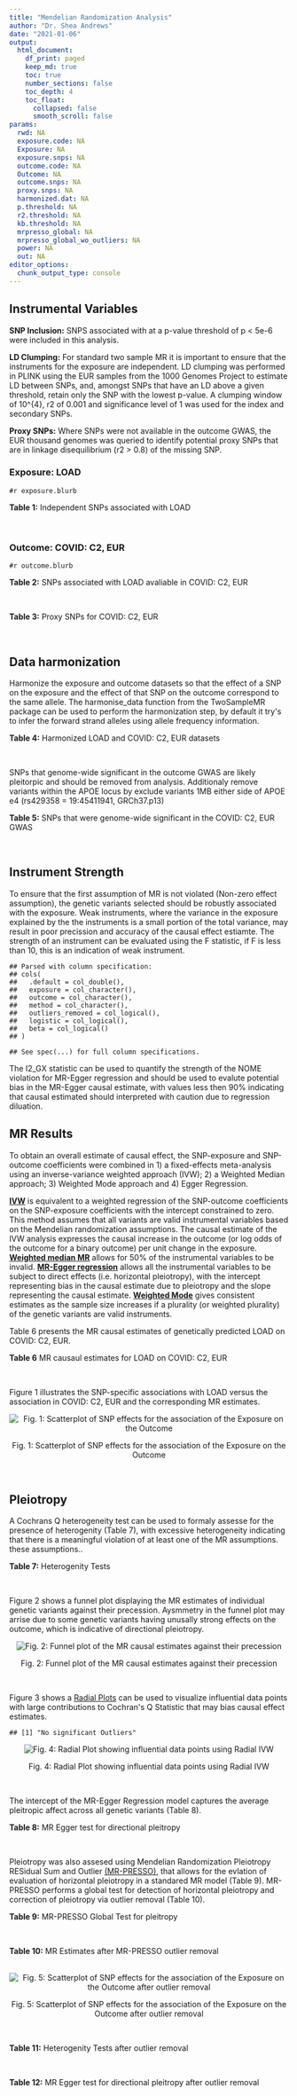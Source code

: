 ```yaml
---
title: "Mendelian Randomization Analysis"
author: "Dr. Shea Andrews"
date: "2021-01-06"
output:
  html_document:
    df_print: paged
    keep_md: true
    toc: true
    number_sections: false
    toc_depth: 4
    toc_float:
      collapsed: false
      smooth_scroll: false
params:
  rwd: NA
  exposure.code: NA
  Exposure: NA
  exposure.snps: NA
  outcome.code: NA
  Outcome: NA
  outcome.snps: NA
  proxy.snps: NA
  harmonized.dat: NA
  p.threshold: NA
  r2.threshold: NA
  kb.threshold: NA
  mrpresso_global: NA
  mrpresso_global_wo_outliers: NA
  power: NA
  out: NA
editor_options:
  chunk_output_type: console
---
```







## Instrumental Variables
**SNP Inclusion:** SNPS associated with at a p-value threshold of p < 5e-6 were included in this analysis.
<br>

**LD Clumping:** For standard two sample MR it is important to ensure that the instruments for the exposure are independent. LD clumping was performed in PLINK using the EUR samples from the 1000 Genomes Project to estimate LD between SNPs, and, amongst SNPs that have an LD above a given threshold, retain only the SNP with the lowest p-value. A clumping window of 10^{4}, r2 of 0.001 and significance level of 1 was used for the index and secondary SNPs.
<br>

**Proxy SNPs:** Where SNPs were not available in the outcome GWAS, the EUR thousand genomes was queried to identify potential proxy SNPs that are in linkage disequilibrium (r2 > 0.8) of the missing SNP.
<br>

### Exposure: LOAD
`#r exposure.blurb`
<br>

**Table 1:** Independent SNPs associated with LOAD
<div data-pagedtable="false">
  <script data-pagedtable-source type="application/json">
{"columns":[{"label":["SNP"],"name":[1],"type":["chr"],"align":["left"]},{"label":["CHROM"],"name":[2],"type":["dbl"],"align":["right"]},{"label":["POS"],"name":[3],"type":["dbl"],"align":["right"]},{"label":["REF"],"name":[4],"type":["chr"],"align":["left"]},{"label":["ALT"],"name":[5],"type":["chr"],"align":["left"]},{"label":["AF"],"name":[6],"type":["dbl"],"align":["right"]},{"label":["BETA"],"name":[7],"type":["dbl"],"align":["right"]},{"label":["SE"],"name":[8],"type":["dbl"],"align":["right"]},{"label":["Z"],"name":[9],"type":["dbl"],"align":["right"]},{"label":["P"],"name":[10],"type":["dbl"],"align":["right"]},{"label":["N"],"name":[11],"type":["dbl"],"align":["right"]},{"label":["TRAIT"],"name":[12],"type":["chr"],"align":["left"]}],"data":[{"1":"rs679515","2":"1","3":"207750568","4":"T","5":"C","6":"0.8126","7":"-0.1508","8":"0.0183","9":"-8.240440","10":"1.555000e-16","11":"63926","12":"LOAD"},{"1":"rs7584040","2":"2","3":"127863224","4":"C","5":"T","6":"0.2261","7":"0.0862","8":"0.0172","9":"5.011628","10":"5.341000e-07","11":"63926","12":"LOAD"},{"1":"rs6733839","2":"2","3":"127892810","4":"C","5":"T","6":"0.4067","7":"0.1693","8":"0.0154","9":"10.993506","10":"4.022000e-28","11":"63926","12":"LOAD"},{"1":"rs35695568","2":"2","3":"186794162","4":"G","5":"T","6":"0.0922","7":"0.1152","8":"0.0247","9":"4.663968","10":"3.200000e-06","11":"63926","12":"LOAD"},{"1":"rs10933431","2":"2","3":"233981912","4":"G","5":"C","6":"0.7774","7":"0.1001","8":"0.0194","9":"5.159794","10":"2.552000e-07","11":"63926","12":"LOAD"},{"1":"rs6805148","2":"3","3":"45101639","4":"A","5":"C","6":"0.0864","7":"-0.1293","8":"0.0257","9":"-5.031130","10":"4.774000e-07","11":"63926","12":"LOAD"},{"1":"rs28660482","2":"4","3":"66245059","4":"T","5":"A","6":"0.0243","7":"0.2220","8":"0.0475","9":"4.673684","10":"2.900000e-06","11":"63926","12":"LOAD"},{"1":"rs6822989","2":"4","3":"104176240","4":"C","5":"T","6":"0.0082","7":"0.4361","8":"0.0940","9":"4.639362","10":"3.487000e-06","11":"63926","12":"LOAD"},{"1":"rs35868327","2":"5","3":"52665230","4":"T","5":"A","6":"0.0132","7":"-0.3753","8":"0.0760","9":"-4.938158","10":"7.796000e-07","11":"63926","12":"LOAD"},{"1":"rs11168036","2":"5","3":"139707439","4":"T","5":"G","6":"0.5033","7":"-0.0754","8":"0.0143","9":"-5.272730","10":"1.432000e-07","11":"63926","12":"LOAD"},{"1":"rs34665982","2":"6","3":"32560306","4":"T","5":"C","6":"0.5213","7":"-0.0967","8":"0.0166","9":"-5.825300","10":"5.798000e-09","11":"63926","12":"LOAD"},{"1":"rs114812713","2":"6","3":"41034000","4":"G","5":"C","6":"0.0301","7":"0.2980","8":"0.0431","9":"6.914153","10":"4.467000e-12","11":"63926","12":"LOAD"},{"1":"rs1385742","2":"6","3":"47595155","4":"A","5":"T","6":"0.6344","7":"-0.0876","8":"0.0157","9":"-5.579620","10":"2.232000e-08","11":"63926","12":"LOAD"},{"1":"rs143429938","2":"7","3":"33721795","4":"C","5":"T","6":"0.0211","7":"0.3535","8":"0.0769","9":"4.596879","10":"4.253000e-06","11":"63926","12":"LOAD"},{"1":"rs9649710","2":"7","3":"50322832","4":"A","5":"G","6":"0.6331","7":"0.0676","8":"0.0148","9":"4.567570","10":"4.794000e-06","11":"63926","12":"LOAD"},{"1":"rs117240937","2":"7","3":"127426090","4":"G","5":"A","6":"0.0173","7":"-0.3122","8":"0.0672","9":"-4.645833","10":"3.350000e-06","11":"63926","12":"LOAD"},{"1":"rs11767557","2":"7","3":"143109139","4":"T","5":"C","6":"0.1968","7":"-0.1028","8":"0.0182","9":"-5.648350","10":"1.561000e-08","11":"63926","12":"LOAD"},{"1":"rs73223431","2":"8","3":"27219987","4":"C","5":"T","6":"0.3669","7":"0.0936","8":"0.0153","9":"6.117647","10":"8.342000e-10","11":"63926","12":"LOAD"},{"1":"rs867230","2":"8","3":"27468503","4":"C","5":"A","6":"0.6029","7":"0.1333","8":"0.0158","9":"8.436709","10":"3.492000e-17","11":"63926","12":"LOAD"},{"1":"rs13252043","2":"8","3":"71551628","4":"C","5":"T","6":"0.0984","7":"0.1140","8":"0.0237","9":"4.810127","10":"1.570000e-06","11":"63926","12":"LOAD"},{"1":"rs6559689","2":"9","3":"85450616","4":"C","5":"T","6":"0.0504","7":"0.1585","8":"0.0335","9":"4.731343","10":"2.169000e-06","11":"63926","12":"LOAD"},{"1":"rs12416487","2":"10","3":"11721057","4":"A","5":"T","6":"0.6519","7":"0.0850","8":"0.0154","9":"5.519480","10":"3.417000e-08","11":"63926","12":"LOAD"},{"1":"rs3740688","2":"11","3":"47380340","4":"G","5":"T","6":"0.5524","7":"0.0935","8":"0.0144","9":"6.493056","10":"9.702000e-11","11":"63926","12":"LOAD"},{"1":"rs1582763","2":"11","3":"60021948","4":"G","5":"A","6":"0.3729","7":"-0.1232","8":"0.0149","9":"-8.268456","10":"1.186000e-16","11":"63926","12":"LOAD"},{"1":"rs3851179","2":"11","3":"85868640","4":"T","5":"C","6":"0.6410","7":"0.1198","8":"0.0148","9":"8.094590","10":"5.809000e-16","11":"63926","12":"LOAD"},{"1":"rs11218343","2":"11","3":"121435587","4":"T","5":"C","6":"0.0401","7":"-0.2053","8":"0.0369","9":"-5.563690","10":"2.633000e-08","11":"63926","12":"LOAD"},{"1":"rs9787911","2":"11","3":"131769402","4":"T","5":"C","6":"0.4249","7":"0.0662","8":"0.0144","9":"4.597220","10":"4.386000e-06","11":"63926","12":"LOAD"},{"1":"rs117394726","2":"12","3":"127222883","4":"A","5":"C","6":"0.0400","7":"0.2193","8":"0.0465","9":"4.716130","10":"2.459000e-06","11":"63926","12":"LOAD"},{"1":"rs17125924","2":"14","3":"53391680","4":"A","5":"G","6":"0.0926","7":"0.1222","8":"0.0246","9":"4.967480","10":"6.621000e-07","11":"63926","12":"LOAD"},{"1":"rs12590654","2":"14","3":"92938855","4":"G","5":"A","6":"0.3353","7":"-0.0906","8":"0.0157","9":"-5.770701","10":"8.729000e-09","11":"63926","12":"LOAD"},{"1":"rs383902","2":"15","3":"59034174","4":"C","5":"T","6":"0.3274","7":"-0.0698","8":"0.0151","9":"-4.622517","10":"3.812000e-06","11":"63926","12":"LOAD"},{"1":"rs28588186","2":"16","3":"19910313","4":"C","5":"G","6":"0.1981","7":"-0.0880","8":"0.0181","9":"-4.861880","10":"1.115000e-06","11":"63926","12":"LOAD"},{"1":"rs62039712","2":"16","3":"79355857","4":"G","5":"A","6":"0.1158","7":"0.1528","8":"0.0288","9":"5.305556","10":"1.171000e-07","11":"63926","12":"LOAD"},{"1":"rs34971488","2":"16","3":"81779775","4":"G","5":"A","6":"0.2205","7":"0.0940","8":"0.0198","9":"4.747475","10":"2.067000e-06","11":"63926","12":"LOAD"},{"1":"rs2632516","2":"17","3":"56409089","4":"G","5":"C","6":"0.4402","7":"-0.0748","8":"0.0147","9":"-5.088435","10":"3.671000e-07","11":"63926","12":"LOAD"},{"1":"rs12151021","2":"19","3":"1050874","4":"A","5":"G","6":"0.6753","7":"-0.1071","8":"0.0169","9":"-6.337280","10":"2.562000e-10","11":"63926","12":"LOAD"},{"1":"rs8111708","2":"19","3":"18558876","4":"A","5":"G","6":"0.3427","7":"0.0696","8":"0.0151","9":"4.609270","10":"3.946000e-06","11":"63926","12":"LOAD"},{"1":"rs111358663","2":"19","3":"45196958","4":"T","5":"A","6":"0.0111","7":"-0.5369","8":"0.0795","9":"-6.753459","10":"1.436000e-11","11":"63926","12":"LOAD"},{"1":"rs4803765","2":"19","3":"45358448","4":"C","5":"T","6":"0.0243","7":"0.7165","8":"0.0610","9":"11.745902","10":"7.131000e-32","11":"63926","12":"LOAD"},{"1":"rs12972156","2":"19","3":"45387459","4":"C","5":"G","6":"0.2027","7":"0.9653","8":"0.0189","9":"51.074100","10":"2.225074e-308","11":"63926","12":"LOAD"},{"1":"rs117310449","2":"19","3":"45393516","4":"C","5":"T","6":"0.0130","7":"0.9879","8":"0.0691","9":"14.296671","10":"2.275000e-46","11":"63926","12":"LOAD"},{"1":"rs73033507","2":"19","3":"45431403","4":"C","5":"T","6":"0.0239","7":"-0.3620","8":"0.0657","9":"-5.509893","10":"3.646000e-08","11":"63926","12":"LOAD"},{"1":"rs114533385","2":"19","3":"45436753","4":"C","5":"T","6":"0.0210","7":"0.8281","8":"0.0661","9":"12.527988","10":"5.434000e-36","11":"63926","12":"LOAD"},{"1":"rs118004808","2":"19","3":"45439498","4":"C","5":"T","6":"0.0177","7":"-0.5523","8":"0.1015","9":"-5.441379","10":"5.274000e-08","11":"63926","12":"LOAD"},{"1":"rs139995984","2":"19","3":"45574482","4":"G","5":"C","6":"0.0155","7":"-0.5343","8":"0.0879","9":"-6.078498","10":"1.192000e-09","11":"63926","12":"LOAD"},{"1":"rs80182863","2":"19","3":"45653226","4":"C","5":"T","6":"0.0234","7":"0.2977","8":"0.0623","9":"4.778491","10":"1.750000e-06","11":"63926","12":"LOAD"},{"1":"rs6014724","2":"20","3":"54998544","4":"A","5":"G","6":"0.0920","7":"-0.1319","8":"0.0259","9":"-5.092660","10":"3.652000e-07","11":"63926","12":"LOAD"},{"1":"rs2830489","2":"21","3":"28148191","4":"C","5":"T","6":"0.2882","7":"-0.0837","8":"0.0162","9":"-5.166667","10":"2.422000e-07","11":"63926","12":"LOAD"},{"1":"rs138727474","2":"22","3":"21926584","4":"C","5":"T","6":"0.0269","7":"-0.2515","8":"0.0545","9":"-4.614679","10":"3.904000e-06","11":"63926","12":"LOAD"}],"options":{"columns":{"min":{},"max":[10]},"rows":{"min":[10],"max":[10]},"pages":{}}}
  </script>
</div>
<br>

### Outcome: COVID: C2, EUR
`#r outcome.blurb`
<br>

**Table 2:** SNPs associated with LOAD avaliable in COVID: C2, EUR
<div data-pagedtable="false">
  <script data-pagedtable-source type="application/json">
{"columns":[{"label":["SNP"],"name":[1],"type":["chr"],"align":["left"]},{"label":["CHROM"],"name":[2],"type":["dbl"],"align":["right"]},{"label":["POS"],"name":[3],"type":["dbl"],"align":["right"]},{"label":["REF"],"name":[4],"type":["chr"],"align":["left"]},{"label":["ALT"],"name":[5],"type":["chr"],"align":["left"]},{"label":["AF"],"name":[6],"type":["dbl"],"align":["right"]},{"label":["BETA"],"name":[7],"type":["dbl"],"align":["right"]},{"label":["SE"],"name":[8],"type":["dbl"],"align":["right"]},{"label":["Z"],"name":[9],"type":["dbl"],"align":["right"]},{"label":["P"],"name":[10],"type":["dbl"],"align":["right"]},{"label":["N"],"name":[11],"type":["dbl"],"align":["right"]},{"label":["TRAIT"],"name":[12],"type":["chr"],"align":["left"]}],"data":[{"1":"rs679515","2":"1","3":"207750568","4":"T","5":"C","6":"0.804300","7":"-3.7396e-03","8":"0.0107150","9":"-0.349006066","10":"0.727100","11":"1677969","12":"COVID_C2__EUR"},{"1":"rs7584040","2":"2","3":"127863224","4":"C","5":"T","6":"0.215900","7":"-3.0019e-02","8":"0.0097216","9":"-3.087866195","10":"0.002016","11":"1683229","12":"COVID_C2__EUR"},{"1":"rs6733839","2":"2","3":"127892810","4":"C","5":"T","6":"0.385600","7":"2.2802e-03","8":"0.0082954","9":"0.274875232","10":"0.783400","11":"1683229","12":"COVID_C2__EUR"},{"1":"rs35695568","2":"2","3":"186794162","4":"G","5":"T","6":"0.099780","7":"-2.9510e-03","8":"0.0139250","9":"-0.211921005","10":"0.832200","11":"1683588","12":"COVID_C2__EUR"},{"1":"rs10933431","2":"2","3":"233981912","4":"G","5":"C","6":"0.763300","7":"2.0974e-03","8":"0.0101300","9":"0.207048371","10":"0.836000","11":"1646459","12":"COVID_C2__EUR"},{"1":"rs6805148","2":"3","3":"45101639","4":"A","5":"C","6":"0.100000","7":"2.8471e-02","8":"0.0182160","9":"1.562966623","10":"0.118100","11":"879606","12":"COVID_C2__EUR"},{"1":"rs28660482","2":"4","3":"66245059","4":"T","5":"A","6":"0.032990","7":"-2.0561e-02","8":"0.0264340","9":"-0.777824015","10":"0.436700","11":"1683588","12":"COVID_C2__EUR"},{"1":"rs6822989","2":"4","3":"104176240","4":"C","5":"T","6":"0.009576","7":"-1.2202e-02","8":"0.0475300","9":"-0.256722070","10":"0.797400","11":"966671","12":"COVID_C2__EUR"},{"1":"rs35868327","2":"5","3":"52665230","4":"T","5":"G","6":"0.108600","7":"-3.9248e-02","8":"0.0449660","9":"-0.872837255","10":"0.382800","11":"1032669","12":"COVID_C2__EUR"},{"1":"rs11168036","2":"5","3":"139707439","4":"T","5":"G","6":"0.493200","7":"-1.0195e-02","8":"0.0084755","9":"-1.202878886","10":"0.229000","11":"1592992","12":"COVID_C2__EUR"},{"1":"rs114812713","2":"6","3":"41034000","4":"G","5":"C","6":"0.031590","7":"-3.2308e-02","8":"0.0276100","9":"-1.170155741","10":"0.241900","11":"1682014","12":"COVID_C2__EUR"},{"1":"rs1385742","2":"6","3":"47595155","4":"A","5":"T","6":"0.644600","7":"6.3592e-03","8":"0.0096053","9":"0.662051159","10":"0.507900","11":"954392","12":"COVID_C2__EUR"},{"1":"rs143429938","2":"7","3":"33721795","4":"C","5":"T","6":"0.027690","7":"7.2391e-02","8":"0.0343730","9":"2.106042533","10":"0.035200","11":"1623524","12":"COVID_C2__EUR"},{"1":"rs9649710","2":"7","3":"50322832","4":"A","5":"G","6":"0.611100","7":"-2.1756e-03","8":"0.0082739","9":"-0.262947340","10":"0.792600","11":"1683588","12":"COVID_C2__EUR"},{"1":"rs117240937","2":"7","3":"127426090","4":"G","5":"A","6":"0.010870","7":"-2.3970e-02","8":"0.0443320","9":"-0.540692953","10":"0.588700","11":"1596582","12":"COVID_C2__EUR"},{"1":"rs11767557","2":"7","3":"143109139","4":"T","5":"C","6":"0.202700","7":"-9.8955e-03","8":"0.0100220","9":"-0.987377769","10":"0.323500","11":"1682565","12":"COVID_C2__EUR"},{"1":"rs73223431","2":"8","3":"27219987","4":"C","5":"T","6":"0.360700","7":"-9.6995e-04","8":"0.0085614","9":"-0.113293387","10":"0.909800","11":"1673173","12":"COVID_C2__EUR"},{"1":"rs867230","2":"8","3":"27468503","4":"C","5":"A","6":"0.596700","7":"-8.0603e-04","8":"0.0083999","9":"-0.095957095","10":"0.923600","11":"1602417","12":"COVID_C2__EUR"},{"1":"rs13252043","2":"8","3":"71551628","4":"C","5":"T","6":"0.089970","7":"-3.1899e-02","8":"0.0145310","9":"-2.195237768","10":"0.028140","11":"1558629","12":"COVID_C2__EUR"},{"1":"rs6559689","2":"9","3":"85450616","4":"C","5":"T","6":"0.060000","7":"1.1242e-02","8":"0.0182230","9":"0.616912693","10":"0.537300","11":"1611563","12":"COVID_C2__EUR"},{"1":"rs12416487","2":"10","3":"11721057","4":"A","5":"T","6":"0.650100","7":"-1.5992e-02","8":"0.0084760","9":"-1.886739028","10":"0.059190","11":"1611563","12":"COVID_C2__EUR"},{"1":"rs3740688","2":"11","3":"47380340","4":"G","5":"T","6":"0.535700","7":"2.1809e-03","8":"0.0082129","9":"0.265545666","10":"0.790600","11":"1673173","12":"COVID_C2__EUR"},{"1":"rs1582763","2":"11","3":"60021948","4":"G","5":"A","6":"0.365200","7":"-3.3217e-03","8":"0.0082995","9":"-0.400228929","10":"0.689000","11":"1683588","12":"COVID_C2__EUR"},{"1":"rs3851179","2":"11","3":"85868640","4":"T","5":"C","6":"0.635200","7":"-3.1916e-04","8":"0.0084626","9":"-0.037714178","10":"0.969900","11":"1673173","12":"COVID_C2__EUR"},{"1":"rs11218343","2":"11","3":"121435587","4":"T","5":"C","6":"0.040220","7":"9.0137e-03","8":"0.0206550","9":"0.436393125","10":"0.662600","11":"1683588","12":"COVID_C2__EUR"},{"1":"rs9787911","2":"11","3":"131769402","4":"T","5":"C","6":"0.430400","7":"-2.6421e-04","8":"0.0083326","9":"-0.031707990","10":"0.974700","11":"1673173","12":"COVID_C2__EUR"},{"1":"rs117394726","2":"12","3":"127222883","4":"A","5":"C","6":"0.050910","7":"-2.2752e-03","8":"0.0234360","9":"-0.097081413","10":"0.922700","11":"1644885","12":"COVID_C2__EUR"},{"1":"rs17125924","2":"14","3":"53391680","4":"A","5":"G","6":"0.101900","7":"1.2541e-02","8":"0.0138500","9":"0.905487365","10":"0.365200","11":"1683588","12":"COVID_C2__EUR"},{"1":"rs12590654","2":"14","3":"92938855","4":"G","5":"A","6":"0.334300","7":"2.9239e-03","8":"0.0088673","9":"0.329739605","10":"0.741600","11":"1664053","12":"COVID_C2__EUR"},{"1":"rs383902","2":"15","3":"59034174","4":"C","5":"T","6":"0.362500","7":"1.7805e-02","8":"0.0088492","9":"2.012046287","10":"0.044210","11":"1593297","12":"COVID_C2__EUR"},{"1":"rs28588186","2":"16","3":"19910313","4":"C","5":"G","6":"0.187500","7":"8.9620e-03","8":"0.0103800","9":"0.863391137","10":"0.387900","11":"1602416","12":"COVID_C2__EUR"},{"1":"rs62039712","2":"16","3":"79355857","4":"G","5":"A","6":"0.124700","7":"-1.2712e-02","8":"0.0149040","9":"-0.852925389","10":"0.393700","11":"1517783","12":"COVID_C2__EUR"},{"1":"rs34971488","2":"16","3":"81779775","4":"G","5":"A","6":"0.221200","7":"6.7222e-05","8":"0.0104180","9":"0.006452486","10":"0.994900","11":"1592383","12":"COVID_C2__EUR"},{"1":"rs2632516","2":"17","3":"56409089","4":"G","5":"C","6":"0.470000","7":"-2.6823e-03","8":"0.0082948","9":"-0.323371269","10":"0.746400","11":"1602413","12":"COVID_C2__EUR"},{"1":"rs12151021","2":"19","3":"1050874","4":"A","5":"G","6":"0.682100","7":"2.5202e-03","8":"0.0089114","9":"0.282806293","10":"0.777300","11":"1596110","12":"COVID_C2__EUR"},{"1":"rs8111708","2":"19","3":"18558876","4":"A","5":"G","6":"0.357800","7":"4.0147e-04","8":"0.0087188","9":"0.046046474","10":"0.963300","11":"1602417","12":"COVID_C2__EUR"},{"1":"rs111358663","2":"19","3":"45196958","4":"T","5":"A","6":"0.021010","7":"1.7518e-02","8":"0.0340900","9":"0.513875037","10":"0.607300","11":"1649518","12":"COVID_C2__EUR"},{"1":"rs4803765","2":"19","3":"45358448","4":"C","5":"T","6":"0.011080","7":"-3.1527e-02","8":"0.0468920","9":"-0.672332168","10":"0.501400","11":"1454786","12":"COVID_C2__EUR"},{"1":"rs12972156","2":"19","3":"45387459","4":"C","5":"G","6":"0.159300","7":"2.2211e-02","8":"0.0116910","9":"1.899837482","10":"0.057440","11":"1673531","12":"COVID_C2__EUR"},{"1":"rs117310449","2":"19","3":"45393516","4":"C","5":"T","6":"0.017810","7":"3.7511e-02","8":"0.0446280","9":"0.840526127","10":"0.400600","11":"1625792","12":"COVID_C2__EUR"},{"1":"rs73033507","2":"19","3":"45431403","4":"C","5":"T","6":"0.041400","7":"-1.3359e-02","8":"0.0241950","9":"-0.552138872","10":"0.580900","11":"1579426","12":"COVID_C2__EUR"},{"1":"rs114533385","2":"19","3":"45436753","4":"C","5":"T","6":"0.015230","7":"-2.5946e-02","8":"0.0414560","9":"-0.625868391","10":"0.531400","11":"1643173","12":"COVID_C2__EUR"},{"1":"rs118004808","2":"19","3":"45439498","4":"C","5":"T","6":"0.029090","7":"5.1109e-03","8":"0.0348130","9":"0.146810100","10":"0.883300","11":"1546765","12":"COVID_C2__EUR"},{"1":"rs139995984","2":"19","3":"45574482","4":"G","5":"C","6":"0.013020","7":"-5.7052e-02","8":"0.0483990","9":"-1.178784686","10":"0.238500","11":"1327842","12":"COVID_C2__EUR"},{"1":"rs80182863","2":"19","3":"45653226","4":"C","5":"T","6":"0.034050","7":"-3.7463e-02","8":"0.0331410","9":"-1.130412480","10":"0.258300","11":"1649827","12":"COVID_C2__EUR"},{"1":"rs6014724","2":"20","3":"54998544","4":"A","5":"G","6":"0.087580","7":"4.0583e-02","8":"0.0164200","9":"2.471559074","10":"0.013450","11":"1517488","12":"COVID_C2__EUR"},{"1":"rs2830489","2":"21","3":"28148191","4":"C","5":"T","6":"0.288300","7":"3.0592e-03","8":"0.0091874","9":"0.332977774","10":"0.739200","11":"1602443","12":"COVID_C2__EUR"},{"1":"rs138727474","2":"22","3":"21926584","4":"C","5":"T","6":"0.046470","7":"-1.3310e-02","8":"0.0237930","9":"-0.559408229","10":"0.575900","11":"1664233","12":"COVID_C2__EUR"},{"1":"rs34665982","2":"NA","3":"NA","4":"NA","5":"NA","6":"NA","7":"NA","8":"NA","9":"NA","10":"NA","11":"NA","12":"NA"}],"options":{"columns":{"min":{},"max":[10]},"rows":{"min":[10],"max":[10]},"pages":{}}}
  </script>
</div>
<br>

**Table 3:** Proxy SNPs for COVID: C2, EUR
<div data-pagedtable="false">
  <script data-pagedtable-source type="application/json">
{"columns":[{"label":["proxy.outcome"],"name":[1],"type":["lgl"],"align":["right"]},{"label":["target_snp"],"name":[2],"type":["chr"],"align":["left"]},{"label":["proxy_snp"],"name":[3],"type":["lgl"],"align":["right"]},{"label":["ld.r2"],"name":[4],"type":["lgl"],"align":["right"]},{"label":["Dprime"],"name":[5],"type":["lgl"],"align":["right"]},{"label":["ref.proxy"],"name":[6],"type":["lgl"],"align":["right"]},{"label":["alt.proxy"],"name":[7],"type":["lgl"],"align":["right"]},{"label":["CHROM"],"name":[8],"type":["lgl"],"align":["right"]},{"label":["POS"],"name":[9],"type":["lgl"],"align":["right"]},{"label":["ALT.proxy"],"name":[10],"type":["lgl"],"align":["right"]},{"label":["REF.proxy"],"name":[11],"type":["lgl"],"align":["right"]},{"label":["AF"],"name":[12],"type":["lgl"],"align":["right"]},{"label":["BETA"],"name":[13],"type":["lgl"],"align":["right"]},{"label":["SE"],"name":[14],"type":["lgl"],"align":["right"]},{"label":["P"],"name":[15],"type":["lgl"],"align":["right"]},{"label":["N"],"name":[16],"type":["lgl"],"align":["right"]},{"label":["ref"],"name":[17],"type":["lgl"],"align":["right"]},{"label":["alt"],"name":[18],"type":["lgl"],"align":["right"]},{"label":["ALT"],"name":[19],"type":["lgl"],"align":["right"]},{"label":["REF"],"name":[20],"type":["lgl"],"align":["right"]},{"label":["PHASE"],"name":[21],"type":["lgl"],"align":["right"]}],"data":[{"1":"NA","2":"rs34665982","3":"NA","4":"NA","5":"NA","6":"NA","7":"NA","8":"NA","9":"NA","10":"NA","11":"NA","12":"NA","13":"NA","14":"NA","15":"NA","16":"NA","17":"NA","18":"NA","19":"NA","20":"NA","21":"NA"}],"options":{"columns":{"min":{},"max":[10]},"rows":{"min":[10],"max":[10]},"pages":{}}}
  </script>
</div>
<br>

## Data harmonization
Harmonize the exposure and outcome datasets so that the effect of a SNP on the exposure and the effect of that SNP on the outcome correspond to the same allele. The harmonise_data function from the TwoSampleMR package can be used to perform the harmonization step, by default it try's to infer the forward strand alleles using allele frequency information.
<br>

**Table 4:** Harmonized LOAD and COVID: C2, EUR datasets
<div data-pagedtable="false">
  <script data-pagedtable-source type="application/json">
{"columns":[{"label":["SNP"],"name":[1],"type":["chr"],"align":["left"]},{"label":["effect_allele.exposure"],"name":[2],"type":["chr"],"align":["left"]},{"label":["other_allele.exposure"],"name":[3],"type":["chr"],"align":["left"]},{"label":["effect_allele.outcome"],"name":[4],"type":["chr"],"align":["left"]},{"label":["other_allele.outcome"],"name":[5],"type":["chr"],"align":["left"]},{"label":["beta.exposure"],"name":[6],"type":["dbl"],"align":["right"]},{"label":["beta.outcome"],"name":[7],"type":["dbl"],"align":["right"]},{"label":["eaf.exposure"],"name":[8],"type":["dbl"],"align":["right"]},{"label":["eaf.outcome"],"name":[9],"type":["dbl"],"align":["right"]},{"label":["remove"],"name":[10],"type":["lgl"],"align":["right"]},{"label":["palindromic"],"name":[11],"type":["lgl"],"align":["right"]},{"label":["ambiguous"],"name":[12],"type":["lgl"],"align":["right"]},{"label":["id.outcome"],"name":[13],"type":["chr"],"align":["left"]},{"label":["chr.outcome"],"name":[14],"type":["dbl"],"align":["right"]},{"label":["pos.outcome"],"name":[15],"type":["dbl"],"align":["right"]},{"label":["se.outcome"],"name":[16],"type":["dbl"],"align":["right"]},{"label":["z.outcome"],"name":[17],"type":["dbl"],"align":["right"]},{"label":["pval.outcome"],"name":[18],"type":["dbl"],"align":["right"]},{"label":["samplesize.outcome"],"name":[19],"type":["dbl"],"align":["right"]},{"label":["outcome"],"name":[20],"type":["chr"],"align":["left"]},{"label":["mr_keep.outcome"],"name":[21],"type":["lgl"],"align":["right"]},{"label":["pval_origin.outcome"],"name":[22],"type":["chr"],"align":["left"]},{"label":["chr.exposure"],"name":[23],"type":["dbl"],"align":["right"]},{"label":["pos.exposure"],"name":[24],"type":["dbl"],"align":["right"]},{"label":["se.exposure"],"name":[25],"type":["dbl"],"align":["right"]},{"label":["z.exposure"],"name":[26],"type":["dbl"],"align":["right"]},{"label":["pval.exposure"],"name":[27],"type":["dbl"],"align":["right"]},{"label":["samplesize.exposure"],"name":[28],"type":["dbl"],"align":["right"]},{"label":["exposure"],"name":[29],"type":["chr"],"align":["left"]},{"label":["mr_keep.exposure"],"name":[30],"type":["lgl"],"align":["right"]},{"label":["pval_origin.exposure"],"name":[31],"type":["chr"],"align":["left"]},{"label":["id.exposure"],"name":[32],"type":["chr"],"align":["left"]},{"label":["action"],"name":[33],"type":["dbl"],"align":["right"]},{"label":["mr_keep"],"name":[34],"type":["lgl"],"align":["right"]},{"label":["pt"],"name":[35],"type":["dbl"],"align":["right"]},{"label":["pleitropy_keep"],"name":[36],"type":["lgl"],"align":["right"]},{"label":["mrpresso_RSSobs"],"name":[37],"type":["lgl"],"align":["right"]},{"label":["mrpresso_pval"],"name":[38],"type":["lgl"],"align":["right"]},{"label":["mrpresso_keep"],"name":[39],"type":["lgl"],"align":["right"]}],"data":[{"1":"rs10933431","2":"C","3":"G","4":"C","5":"G","6":"0.1001","7":"2.0974e-03","8":"0.7774","9":"0.763300","10":"FALSE","11":"TRUE","12":"FALSE","13":"nUK4vm","14":"2","15":"233981912","16":"0.0101300","17":"0.207048371","18":"0.836000","19":"1646459","20":"covidhgi2020C2v5alleur","21":"TRUE","22":"reported","23":"2","24":"233981912","25":"0.0194","26":"5.159794","27":"2.552e-07","28":"63926","29":"Kunkle2019load","30":"TRUE","31":"reported","32":"Yb0Sas","33":"2","34":"TRUE","35":"5e-06","36":"TRUE","37":"NA","38":"NA","39":"TRUE"},{"1":"rs111358663","2":"A","3":"T","4":"A","5":"T","6":"-0.5369","7":"1.7518e-02","8":"0.0111","9":"0.021010","10":"FALSE","11":"TRUE","12":"FALSE","13":"nUK4vm","14":"19","15":"45196958","16":"0.0340900","17":"0.513875037","18":"0.607300","19":"1649518","20":"covidhgi2020C2v5alleur","21":"TRUE","22":"reported","23":"19","24":"45196958","25":"0.0795","26":"-6.753459","27":"1.436e-11","28":"63926","29":"Kunkle2019load","30":"TRUE","31":"reported","32":"Yb0Sas","33":"2","34":"TRUE","35":"5e-06","36":"TRUE","37":"NA","38":"NA","39":"TRUE"},{"1":"rs11168036","2":"G","3":"T","4":"G","5":"T","6":"-0.0754","7":"-1.0195e-02","8":"0.5033","9":"0.493200","10":"FALSE","11":"FALSE","12":"FALSE","13":"nUK4vm","14":"5","15":"139707439","16":"0.0084755","17":"-1.202878886","18":"0.229000","19":"1592992","20":"covidhgi2020C2v5alleur","21":"TRUE","22":"reported","23":"5","24":"139707439","25":"0.0143","26":"-5.272730","27":"1.432e-07","28":"63926","29":"Kunkle2019load","30":"TRUE","31":"reported","32":"Yb0Sas","33":"2","34":"TRUE","35":"5e-06","36":"TRUE","37":"NA","38":"NA","39":"TRUE"},{"1":"rs11218343","2":"C","3":"T","4":"C","5":"T","6":"-0.2053","7":"9.0137e-03","8":"0.0401","9":"0.040220","10":"FALSE","11":"FALSE","12":"FALSE","13":"nUK4vm","14":"11","15":"121435587","16":"0.0206550","17":"0.436393125","18":"0.662600","19":"1683588","20":"covidhgi2020C2v5alleur","21":"TRUE","22":"reported","23":"11","24":"121435587","25":"0.0369","26":"-5.563690","27":"2.633e-08","28":"63926","29":"Kunkle2019load","30":"TRUE","31":"reported","32":"Yb0Sas","33":"2","34":"TRUE","35":"5e-06","36":"TRUE","37":"NA","38":"NA","39":"TRUE"},{"1":"rs114533385","2":"T","3":"C","4":"T","5":"C","6":"0.8281","7":"-2.5946e-02","8":"0.0210","9":"0.015230","10":"FALSE","11":"FALSE","12":"FALSE","13":"nUK4vm","14":"19","15":"45436753","16":"0.0414560","17":"-0.625868391","18":"0.531400","19":"1643173","20":"covidhgi2020C2v5alleur","21":"TRUE","22":"reported","23":"19","24":"45436753","25":"0.0661","26":"12.527988","27":"5.434e-36","28":"63926","29":"Kunkle2019load","30":"TRUE","31":"reported","32":"Yb0Sas","33":"2","34":"TRUE","35":"5e-06","36":"TRUE","37":"NA","38":"NA","39":"TRUE"},{"1":"rs114812713","2":"C","3":"G","4":"C","5":"G","6":"0.2980","7":"-3.2308e-02","8":"0.0301","9":"0.031590","10":"FALSE","11":"TRUE","12":"FALSE","13":"nUK4vm","14":"6","15":"41034000","16":"0.0276100","17":"-1.170155741","18":"0.241900","19":"1682014","20":"covidhgi2020C2v5alleur","21":"TRUE","22":"reported","23":"6","24":"41034000","25":"0.0431","26":"6.914153","27":"4.467e-12","28":"63926","29":"Kunkle2019load","30":"TRUE","31":"reported","32":"Yb0Sas","33":"2","34":"TRUE","35":"5e-06","36":"TRUE","37":"NA","38":"NA","39":"TRUE"},{"1":"rs117240937","2":"A","3":"G","4":"A","5":"G","6":"-0.3122","7":"-2.3970e-02","8":"0.0173","9":"0.010870","10":"FALSE","11":"FALSE","12":"FALSE","13":"nUK4vm","14":"7","15":"127426090","16":"0.0443320","17":"-0.540692953","18":"0.588700","19":"1596582","20":"covidhgi2020C2v5alleur","21":"TRUE","22":"reported","23":"7","24":"127426090","25":"0.0672","26":"-4.645833","27":"3.350e-06","28":"63926","29":"Kunkle2019load","30":"TRUE","31":"reported","32":"Yb0Sas","33":"2","34":"TRUE","35":"5e-06","36":"TRUE","37":"NA","38":"NA","39":"TRUE"},{"1":"rs117310449","2":"T","3":"C","4":"T","5":"C","6":"0.9879","7":"3.7511e-02","8":"0.0130","9":"0.017810","10":"FALSE","11":"FALSE","12":"FALSE","13":"nUK4vm","14":"19","15":"45393516","16":"0.0446280","17":"0.840526127","18":"0.400600","19":"1625792","20":"covidhgi2020C2v5alleur","21":"TRUE","22":"reported","23":"19","24":"45393516","25":"0.0691","26":"14.296671","27":"2.275e-46","28":"63926","29":"Kunkle2019load","30":"TRUE","31":"reported","32":"Yb0Sas","33":"2","34":"TRUE","35":"5e-06","36":"TRUE","37":"NA","38":"NA","39":"TRUE"},{"1":"rs117394726","2":"C","3":"A","4":"C","5":"A","6":"0.2193","7":"-2.2752e-03","8":"0.0400","9":"0.050910","10":"FALSE","11":"FALSE","12":"FALSE","13":"nUK4vm","14":"12","15":"127222883","16":"0.0234360","17":"-0.097081413","18":"0.922700","19":"1644885","20":"covidhgi2020C2v5alleur","21":"TRUE","22":"reported","23":"12","24":"127222883","25":"0.0465","26":"4.716130","27":"2.459e-06","28":"63926","29":"Kunkle2019load","30":"TRUE","31":"reported","32":"Yb0Sas","33":"2","34":"TRUE","35":"5e-06","36":"TRUE","37":"NA","38":"NA","39":"TRUE"},{"1":"rs11767557","2":"C","3":"T","4":"C","5":"T","6":"-0.1028","7":"-9.8955e-03","8":"0.1968","9":"0.202700","10":"FALSE","11":"FALSE","12":"FALSE","13":"nUK4vm","14":"7","15":"143109139","16":"0.0100220","17":"-0.987377769","18":"0.323500","19":"1682565","20":"covidhgi2020C2v5alleur","21":"TRUE","22":"reported","23":"7","24":"143109139","25":"0.0182","26":"-5.648350","27":"1.561e-08","28":"63926","29":"Kunkle2019load","30":"TRUE","31":"reported","32":"Yb0Sas","33":"2","34":"TRUE","35":"5e-06","36":"TRUE","37":"NA","38":"NA","39":"TRUE"},{"1":"rs118004808","2":"T","3":"C","4":"T","5":"C","6":"-0.5523","7":"5.1109e-03","8":"0.0177","9":"0.029090","10":"FALSE","11":"FALSE","12":"FALSE","13":"nUK4vm","14":"19","15":"45439498","16":"0.0348130","17":"0.146810100","18":"0.883300","19":"1546765","20":"covidhgi2020C2v5alleur","21":"TRUE","22":"reported","23":"19","24":"45439498","25":"0.1015","26":"-5.441379","27":"5.274e-08","28":"63926","29":"Kunkle2019load","30":"TRUE","31":"reported","32":"Yb0Sas","33":"2","34":"TRUE","35":"5e-06","36":"TRUE","37":"NA","38":"NA","39":"TRUE"},{"1":"rs12151021","2":"G","3":"A","4":"G","5":"A","6":"-0.1071","7":"2.5202e-03","8":"0.6753","9":"0.682100","10":"FALSE","11":"FALSE","12":"FALSE","13":"nUK4vm","14":"19","15":"1050874","16":"0.0089114","17":"0.282806293","18":"0.777300","19":"1596110","20":"covidhgi2020C2v5alleur","21":"TRUE","22":"reported","23":"19","24":"1050874","25":"0.0169","26":"-6.337280","27":"2.562e-10","28":"63926","29":"Kunkle2019load","30":"TRUE","31":"reported","32":"Yb0Sas","33":"2","34":"TRUE","35":"5e-06","36":"TRUE","37":"NA","38":"NA","39":"TRUE"},{"1":"rs12416487","2":"T","3":"A","4":"T","5":"A","6":"0.0850","7":"-1.5992e-02","8":"0.6519","9":"0.650100","10":"FALSE","11":"TRUE","12":"FALSE","13":"nUK4vm","14":"10","15":"11721057","16":"0.0084760","17":"-1.886739028","18":"0.059190","19":"1611563","20":"covidhgi2020C2v5alleur","21":"TRUE","22":"reported","23":"10","24":"11721057","25":"0.0154","26":"5.519480","27":"3.417e-08","28":"63926","29":"Kunkle2019load","30":"TRUE","31":"reported","32":"Yb0Sas","33":"2","34":"TRUE","35":"5e-06","36":"TRUE","37":"NA","38":"NA","39":"TRUE"},{"1":"rs12590654","2":"A","3":"G","4":"A","5":"G","6":"-0.0906","7":"2.9239e-03","8":"0.3353","9":"0.334300","10":"FALSE","11":"FALSE","12":"FALSE","13":"nUK4vm","14":"14","15":"92938855","16":"0.0088673","17":"0.329739605","18":"0.741600","19":"1664053","20":"covidhgi2020C2v5alleur","21":"TRUE","22":"reported","23":"14","24":"92938855","25":"0.0157","26":"-5.770701","27":"8.729e-09","28":"63926","29":"Kunkle2019load","30":"TRUE","31":"reported","32":"Yb0Sas","33":"2","34":"TRUE","35":"5e-06","36":"TRUE","37":"NA","38":"NA","39":"TRUE"},{"1":"rs12972156","2":"G","3":"C","4":"G","5":"C","6":"0.9653","7":"2.2211e-02","8":"0.2027","9":"0.159300","10":"FALSE","11":"TRUE","12":"FALSE","13":"nUK4vm","14":"19","15":"45387459","16":"0.0116910","17":"1.899837482","18":"0.057440","19":"1673531","20":"covidhgi2020C2v5alleur","21":"TRUE","22":"reported","23":"19","24":"45387459","25":"0.0189","26":"51.074100","27":"1.000e-200","28":"63926","29":"Kunkle2019load","30":"TRUE","31":"reported","32":"Yb0Sas","33":"2","34":"TRUE","35":"5e-06","36":"TRUE","37":"NA","38":"NA","39":"TRUE"},{"1":"rs13252043","2":"T","3":"C","4":"T","5":"C","6":"0.1140","7":"-3.1899e-02","8":"0.0984","9":"0.089970","10":"FALSE","11":"FALSE","12":"FALSE","13":"nUK4vm","14":"8","15":"71551628","16":"0.0145310","17":"-2.195237768","18":"0.028140","19":"1558629","20":"covidhgi2020C2v5alleur","21":"TRUE","22":"reported","23":"8","24":"71551628","25":"0.0237","26":"4.810127","27":"1.570e-06","28":"63926","29":"Kunkle2019load","30":"TRUE","31":"reported","32":"Yb0Sas","33":"2","34":"TRUE","35":"5e-06","36":"TRUE","37":"NA","38":"NA","39":"TRUE"},{"1":"rs1385742","2":"T","3":"A","4":"T","5":"A","6":"-0.0876","7":"6.3592e-03","8":"0.6344","9":"0.644600","10":"FALSE","11":"TRUE","12":"FALSE","13":"nUK4vm","14":"6","15":"47595155","16":"0.0096053","17":"0.662051159","18":"0.507900","19":"954392","20":"covidhgi2020C2v5alleur","21":"TRUE","22":"reported","23":"6","24":"47595155","25":"0.0157","26":"-5.579620","27":"2.232e-08","28":"63926","29":"Kunkle2019load","30":"TRUE","31":"reported","32":"Yb0Sas","33":"2","34":"TRUE","35":"5e-06","36":"TRUE","37":"NA","38":"NA","39":"TRUE"},{"1":"rs138727474","2":"T","3":"C","4":"T","5":"C","6":"-0.2515","7":"-1.3310e-02","8":"0.0269","9":"0.046470","10":"FALSE","11":"FALSE","12":"FALSE","13":"nUK4vm","14":"22","15":"21926584","16":"0.0237930","17":"-0.559408229","18":"0.575900","19":"1664233","20":"covidhgi2020C2v5alleur","21":"TRUE","22":"reported","23":"22","24":"21926584","25":"0.0545","26":"-4.614679","27":"3.904e-06","28":"63926","29":"Kunkle2019load","30":"TRUE","31":"reported","32":"Yb0Sas","33":"2","34":"TRUE","35":"5e-06","36":"TRUE","37":"NA","38":"NA","39":"TRUE"},{"1":"rs139995984","2":"C","3":"G","4":"C","5":"G","6":"-0.5343","7":"-5.7052e-02","8":"0.0155","9":"0.013020","10":"FALSE","11":"TRUE","12":"FALSE","13":"nUK4vm","14":"19","15":"45574482","16":"0.0483990","17":"-1.178784686","18":"0.238500","19":"1327842","20":"covidhgi2020C2v5alleur","21":"TRUE","22":"reported","23":"19","24":"45574482","25":"0.0879","26":"-6.078498","27":"1.192e-09","28":"63926","29":"Kunkle2019load","30":"TRUE","31":"reported","32":"Yb0Sas","33":"2","34":"TRUE","35":"5e-06","36":"TRUE","37":"NA","38":"NA","39":"TRUE"},{"1":"rs143429938","2":"T","3":"C","4":"T","5":"C","6":"0.3535","7":"7.2391e-02","8":"0.0211","9":"0.027690","10":"FALSE","11":"FALSE","12":"FALSE","13":"nUK4vm","14":"7","15":"33721795","16":"0.0343730","17":"2.106042533","18":"0.035200","19":"1623524","20":"covidhgi2020C2v5alleur","21":"TRUE","22":"reported","23":"7","24":"33721795","25":"0.0769","26":"4.596879","27":"4.253e-06","28":"63926","29":"Kunkle2019load","30":"TRUE","31":"reported","32":"Yb0Sas","33":"2","34":"TRUE","35":"5e-06","36":"TRUE","37":"NA","38":"NA","39":"TRUE"},{"1":"rs1582763","2":"A","3":"G","4":"A","5":"G","6":"-0.1232","7":"-3.3217e-03","8":"0.3729","9":"0.365200","10":"FALSE","11":"FALSE","12":"FALSE","13":"nUK4vm","14":"11","15":"60021948","16":"0.0082995","17":"-0.400228929","18":"0.689000","19":"1683588","20":"covidhgi2020C2v5alleur","21":"TRUE","22":"reported","23":"11","24":"60021948","25":"0.0149","26":"-8.268456","27":"1.186e-16","28":"63926","29":"Kunkle2019load","30":"TRUE","31":"reported","32":"Yb0Sas","33":"2","34":"TRUE","35":"5e-06","36":"TRUE","37":"NA","38":"NA","39":"TRUE"},{"1":"rs17125924","2":"G","3":"A","4":"G","5":"A","6":"0.1222","7":"1.2541e-02","8":"0.0926","9":"0.101900","10":"FALSE","11":"FALSE","12":"FALSE","13":"nUK4vm","14":"14","15":"53391680","16":"0.0138500","17":"0.905487365","18":"0.365200","19":"1683588","20":"covidhgi2020C2v5alleur","21":"TRUE","22":"reported","23":"14","24":"53391680","25":"0.0246","26":"4.967480","27":"6.621e-07","28":"63926","29":"Kunkle2019load","30":"TRUE","31":"reported","32":"Yb0Sas","33":"2","34":"TRUE","35":"5e-06","36":"TRUE","37":"NA","38":"NA","39":"TRUE"},{"1":"rs2632516","2":"C","3":"G","4":"C","5":"G","6":"-0.0748","7":"-2.6823e-03","8":"0.4402","9":"0.470000","10":"FALSE","11":"TRUE","12":"TRUE","13":"nUK4vm","14":"17","15":"56409089","16":"0.0082948","17":"-0.323371269","18":"0.746400","19":"1602413","20":"covidhgi2020C2v5alleur","21":"TRUE","22":"reported","23":"17","24":"56409089","25":"0.0147","26":"-5.088435","27":"3.671e-07","28":"63926","29":"Kunkle2019load","30":"TRUE","31":"reported","32":"Yb0Sas","33":"2","34":"FALSE","35":"5e-06","36":"TRUE","37":"NA","38":"NA","39":"NA"},{"1":"rs2830489","2":"T","3":"C","4":"T","5":"C","6":"-0.0837","7":"3.0592e-03","8":"0.2882","9":"0.288300","10":"FALSE","11":"FALSE","12":"FALSE","13":"nUK4vm","14":"21","15":"28148191","16":"0.0091874","17":"0.332977774","18":"0.739200","19":"1602443","20":"covidhgi2020C2v5alleur","21":"TRUE","22":"reported","23":"21","24":"28148191","25":"0.0162","26":"-5.166667","27":"2.422e-07","28":"63926","29":"Kunkle2019load","30":"TRUE","31":"reported","32":"Yb0Sas","33":"2","34":"TRUE","35":"5e-06","36":"TRUE","37":"NA","38":"NA","39":"TRUE"},{"1":"rs28588186","2":"G","3":"C","4":"G","5":"C","6":"-0.0880","7":"8.9620e-03","8":"0.1981","9":"0.187500","10":"FALSE","11":"TRUE","12":"FALSE","13":"nUK4vm","14":"16","15":"19910313","16":"0.0103800","17":"0.863391137","18":"0.387900","19":"1602416","20":"covidhgi2020C2v5alleur","21":"TRUE","22":"reported","23":"16","24":"19910313","25":"0.0181","26":"-4.861880","27":"1.115e-06","28":"63926","29":"Kunkle2019load","30":"TRUE","31":"reported","32":"Yb0Sas","33":"2","34":"TRUE","35":"5e-06","36":"TRUE","37":"NA","38":"NA","39":"TRUE"},{"1":"rs28660482","2":"A","3":"T","4":"A","5":"T","6":"0.2220","7":"-2.0561e-02","8":"0.0243","9":"0.032990","10":"FALSE","11":"TRUE","12":"FALSE","13":"nUK4vm","14":"4","15":"66245059","16":"0.0264340","17":"-0.777824015","18":"0.436700","19":"1683588","20":"covidhgi2020C2v5alleur","21":"TRUE","22":"reported","23":"4","24":"66245059","25":"0.0475","26":"4.673684","27":"2.900e-06","28":"63926","29":"Kunkle2019load","30":"TRUE","31":"reported","32":"Yb0Sas","33":"2","34":"TRUE","35":"5e-06","36":"TRUE","37":"NA","38":"NA","39":"TRUE"},{"1":"rs34971488","2":"A","3":"G","4":"A","5":"G","6":"0.0940","7":"6.7222e-05","8":"0.2205","9":"0.221200","10":"FALSE","11":"FALSE","12":"FALSE","13":"nUK4vm","14":"16","15":"81779775","16":"0.0104180","17":"0.006452486","18":"0.994900","19":"1592383","20":"covidhgi2020C2v5alleur","21":"TRUE","22":"reported","23":"16","24":"81779775","25":"0.0198","26":"4.747475","27":"2.067e-06","28":"63926","29":"Kunkle2019load","30":"TRUE","31":"reported","32":"Yb0Sas","33":"2","34":"TRUE","35":"5e-06","36":"TRUE","37":"NA","38":"NA","39":"TRUE"},{"1":"rs35695568","2":"T","3":"G","4":"T","5":"G","6":"0.1152","7":"-2.9510e-03","8":"0.0922","9":"0.099780","10":"FALSE","11":"FALSE","12":"FALSE","13":"nUK4vm","14":"2","15":"186794162","16":"0.0139250","17":"-0.211921005","18":"0.832200","19":"1683588","20":"covidhgi2020C2v5alleur","21":"TRUE","22":"reported","23":"2","24":"186794162","25":"0.0247","26":"4.663968","27":"3.200e-06","28":"63926","29":"Kunkle2019load","30":"TRUE","31":"reported","32":"Yb0Sas","33":"2","34":"TRUE","35":"5e-06","36":"TRUE","37":"NA","38":"NA","39":"TRUE"},{"1":"rs35868327","2":"A","3":"T","4":"G","5":"T","6":"-0.3753","7":"-3.9248e-02","8":"0.0132","9":"0.108600","10":"TRUE","11":"TRUE","12":"FALSE","13":"nUK4vm","14":"5","15":"52665230","16":"0.0449660","17":"-0.872837255","18":"0.382800","19":"1032669","20":"covidhgi2020C2v5alleur","21":"TRUE","22":"reported","23":"5","24":"52665230","25":"0.0760","26":"-4.938158","27":"7.796e-07","28":"63926","29":"Kunkle2019load","30":"TRUE","31":"reported","32":"Yb0Sas","33":"2","34":"FALSE","35":"5e-06","36":"TRUE","37":"NA","38":"NA","39":"NA"},{"1":"rs3740688","2":"T","3":"G","4":"T","5":"G","6":"0.0935","7":"2.1809e-03","8":"0.5524","9":"0.535700","10":"FALSE","11":"FALSE","12":"FALSE","13":"nUK4vm","14":"11","15":"47380340","16":"0.0082129","17":"0.265545666","18":"0.790600","19":"1673173","20":"covidhgi2020C2v5alleur","21":"TRUE","22":"reported","23":"11","24":"47380340","25":"0.0144","26":"6.493056","27":"9.702e-11","28":"63926","29":"Kunkle2019load","30":"TRUE","31":"reported","32":"Yb0Sas","33":"2","34":"TRUE","35":"5e-06","36":"TRUE","37":"NA","38":"NA","39":"TRUE"},{"1":"rs383902","2":"T","3":"C","4":"T","5":"C","6":"-0.0698","7":"1.7805e-02","8":"0.3274","9":"0.362500","10":"FALSE","11":"FALSE","12":"FALSE","13":"nUK4vm","14":"15","15":"59034174","16":"0.0088492","17":"2.012046287","18":"0.044210","19":"1593297","20":"covidhgi2020C2v5alleur","21":"TRUE","22":"reported","23":"15","24":"59034174","25":"0.0151","26":"-4.622517","27":"3.812e-06","28":"63926","29":"Kunkle2019load","30":"TRUE","31":"reported","32":"Yb0Sas","33":"2","34":"TRUE","35":"5e-06","36":"TRUE","37":"NA","38":"NA","39":"TRUE"},{"1":"rs3851179","2":"C","3":"T","4":"C","5":"T","6":"0.1198","7":"-3.1916e-04","8":"0.6410","9":"0.635200","10":"FALSE","11":"FALSE","12":"FALSE","13":"nUK4vm","14":"11","15":"85868640","16":"0.0084626","17":"-0.037714178","18":"0.969900","19":"1673173","20":"covidhgi2020C2v5alleur","21":"TRUE","22":"reported","23":"11","24":"85868640","25":"0.0148","26":"8.094590","27":"5.809e-16","28":"63926","29":"Kunkle2019load","30":"TRUE","31":"reported","32":"Yb0Sas","33":"2","34":"TRUE","35":"5e-06","36":"TRUE","37":"NA","38":"NA","39":"TRUE"},{"1":"rs4803765","2":"T","3":"C","4":"T","5":"C","6":"0.7165","7":"-3.1527e-02","8":"0.0243","9":"0.011080","10":"FALSE","11":"FALSE","12":"FALSE","13":"nUK4vm","14":"19","15":"45358448","16":"0.0468920","17":"-0.672332168","18":"0.501400","19":"1454786","20":"covidhgi2020C2v5alleur","21":"TRUE","22":"reported","23":"19","24":"45358448","25":"0.0610","26":"11.745902","27":"7.131e-32","28":"63926","29":"Kunkle2019load","30":"TRUE","31":"reported","32":"Yb0Sas","33":"2","34":"TRUE","35":"5e-06","36":"TRUE","37":"NA","38":"NA","39":"TRUE"},{"1":"rs6014724","2":"G","3":"A","4":"G","5":"A","6":"-0.1319","7":"4.0583e-02","8":"0.0920","9":"0.087580","10":"FALSE","11":"FALSE","12":"FALSE","13":"nUK4vm","14":"20","15":"54998544","16":"0.0164200","17":"2.471559074","18":"0.013450","19":"1517488","20":"covidhgi2020C2v5alleur","21":"TRUE","22":"reported","23":"20","24":"54998544","25":"0.0259","26":"-5.092660","27":"3.652e-07","28":"63926","29":"Kunkle2019load","30":"TRUE","31":"reported","32":"Yb0Sas","33":"2","34":"TRUE","35":"5e-06","36":"TRUE","37":"NA","38":"NA","39":"TRUE"},{"1":"rs62039712","2":"A","3":"G","4":"A","5":"G","6":"0.1528","7":"-1.2712e-02","8":"0.1158","9":"0.124700","10":"FALSE","11":"FALSE","12":"FALSE","13":"nUK4vm","14":"16","15":"79355857","16":"0.0149040","17":"-0.852925389","18":"0.393700","19":"1517783","20":"covidhgi2020C2v5alleur","21":"TRUE","22":"reported","23":"16","24":"79355857","25":"0.0288","26":"5.305556","27":"1.171e-07","28":"63926","29":"Kunkle2019load","30":"TRUE","31":"reported","32":"Yb0Sas","33":"2","34":"TRUE","35":"5e-06","36":"TRUE","37":"NA","38":"NA","39":"TRUE"},{"1":"rs6559689","2":"T","3":"C","4":"T","5":"C","6":"0.1585","7":"1.1242e-02","8":"0.0504","9":"0.060000","10":"FALSE","11":"FALSE","12":"FALSE","13":"nUK4vm","14":"9","15":"85450616","16":"0.0182230","17":"0.616912693","18":"0.537300","19":"1611563","20":"covidhgi2020C2v5alleur","21":"TRUE","22":"reported","23":"9","24":"85450616","25":"0.0335","26":"4.731343","27":"2.169e-06","28":"63926","29":"Kunkle2019load","30":"TRUE","31":"reported","32":"Yb0Sas","33":"2","34":"TRUE","35":"5e-06","36":"TRUE","37":"NA","38":"NA","39":"TRUE"},{"1":"rs6733839","2":"T","3":"C","4":"T","5":"C","6":"0.1693","7":"2.2802e-03","8":"0.4067","9":"0.385600","10":"FALSE","11":"FALSE","12":"FALSE","13":"nUK4vm","14":"2","15":"127892810","16":"0.0082954","17":"0.274875232","18":"0.783400","19":"1683229","20":"covidhgi2020C2v5alleur","21":"TRUE","22":"reported","23":"2","24":"127892810","25":"0.0154","26":"10.993506","27":"4.022e-28","28":"63926","29":"Kunkle2019load","30":"TRUE","31":"reported","32":"Yb0Sas","33":"2","34":"TRUE","35":"5e-06","36":"TRUE","37":"NA","38":"NA","39":"TRUE"},{"1":"rs679515","2":"C","3":"T","4":"C","5":"T","6":"-0.1508","7":"-3.7396e-03","8":"0.8126","9":"0.804300","10":"FALSE","11":"FALSE","12":"FALSE","13":"nUK4vm","14":"1","15":"207750568","16":"0.0107150","17":"-0.349006066","18":"0.727100","19":"1677969","20":"covidhgi2020C2v5alleur","21":"TRUE","22":"reported","23":"1","24":"207750568","25":"0.0183","26":"-8.240440","27":"1.555e-16","28":"63926","29":"Kunkle2019load","30":"TRUE","31":"reported","32":"Yb0Sas","33":"2","34":"TRUE","35":"5e-06","36":"TRUE","37":"NA","38":"NA","39":"TRUE"},{"1":"rs6805148","2":"C","3":"A","4":"C","5":"A","6":"-0.1293","7":"2.8471e-02","8":"0.0864","9":"0.100000","10":"FALSE","11":"FALSE","12":"FALSE","13":"nUK4vm","14":"3","15":"45101639","16":"0.0182160","17":"1.562966623","18":"0.118100","19":"879606","20":"covidhgi2020C2v5alleur","21":"TRUE","22":"reported","23":"3","24":"45101639","25":"0.0257","26":"-5.031130","27":"4.774e-07","28":"63926","29":"Kunkle2019load","30":"TRUE","31":"reported","32":"Yb0Sas","33":"2","34":"TRUE","35":"5e-06","36":"TRUE","37":"NA","38":"NA","39":"TRUE"},{"1":"rs6822989","2":"T","3":"C","4":"T","5":"C","6":"0.4361","7":"-1.2202e-02","8":"0.0082","9":"0.009576","10":"FALSE","11":"FALSE","12":"FALSE","13":"nUK4vm","14":"4","15":"104176240","16":"0.0475300","17":"-0.256722070","18":"0.797400","19":"966671","20":"covidhgi2020C2v5alleur","21":"TRUE","22":"reported","23":"4","24":"104176240","25":"0.0940","26":"4.639362","27":"3.487e-06","28":"63926","29":"Kunkle2019load","30":"TRUE","31":"reported","32":"Yb0Sas","33":"2","34":"TRUE","35":"5e-06","36":"TRUE","37":"NA","38":"NA","39":"TRUE"},{"1":"rs73033507","2":"T","3":"C","4":"T","5":"C","6":"-0.3620","7":"-1.3359e-02","8":"0.0239","9":"0.041400","10":"FALSE","11":"FALSE","12":"FALSE","13":"nUK4vm","14":"19","15":"45431403","16":"0.0241950","17":"-0.552138872","18":"0.580900","19":"1579426","20":"covidhgi2020C2v5alleur","21":"TRUE","22":"reported","23":"19","24":"45431403","25":"0.0657","26":"-5.509893","27":"3.646e-08","28":"63926","29":"Kunkle2019load","30":"TRUE","31":"reported","32":"Yb0Sas","33":"2","34":"TRUE","35":"5e-06","36":"TRUE","37":"NA","38":"NA","39":"TRUE"},{"1":"rs73223431","2":"T","3":"C","4":"T","5":"C","6":"0.0936","7":"-9.6995e-04","8":"0.3669","9":"0.360700","10":"FALSE","11":"FALSE","12":"FALSE","13":"nUK4vm","14":"8","15":"27219987","16":"0.0085614","17":"-0.113293387","18":"0.909800","19":"1673173","20":"covidhgi2020C2v5alleur","21":"TRUE","22":"reported","23":"8","24":"27219987","25":"0.0153","26":"6.117647","27":"8.342e-10","28":"63926","29":"Kunkle2019load","30":"TRUE","31":"reported","32":"Yb0Sas","33":"2","34":"TRUE","35":"5e-06","36":"TRUE","37":"NA","38":"NA","39":"TRUE"},{"1":"rs7584040","2":"T","3":"C","4":"T","5":"C","6":"0.0862","7":"-3.0019e-02","8":"0.2261","9":"0.215900","10":"FALSE","11":"FALSE","12":"FALSE","13":"nUK4vm","14":"2","15":"127863224","16":"0.0097216","17":"-3.087866195","18":"0.002016","19":"1683229","20":"covidhgi2020C2v5alleur","21":"TRUE","22":"reported","23":"2","24":"127863224","25":"0.0172","26":"5.011628","27":"5.341e-07","28":"63926","29":"Kunkle2019load","30":"TRUE","31":"reported","32":"Yb0Sas","33":"2","34":"TRUE","35":"5e-06","36":"TRUE","37":"NA","38":"NA","39":"TRUE"},{"1":"rs80182863","2":"T","3":"C","4":"T","5":"C","6":"0.2977","7":"-3.7463e-02","8":"0.0234","9":"0.034050","10":"FALSE","11":"FALSE","12":"FALSE","13":"nUK4vm","14":"19","15":"45653226","16":"0.0331410","17":"-1.130412480","18":"0.258300","19":"1649827","20":"covidhgi2020C2v5alleur","21":"TRUE","22":"reported","23":"19","24":"45653226","25":"0.0623","26":"4.778491","27":"1.750e-06","28":"63926","29":"Kunkle2019load","30":"TRUE","31":"reported","32":"Yb0Sas","33":"2","34":"TRUE","35":"5e-06","36":"TRUE","37":"NA","38":"NA","39":"TRUE"},{"1":"rs8111708","2":"G","3":"A","4":"G","5":"A","6":"0.0696","7":"4.0147e-04","8":"0.3427","9":"0.357800","10":"FALSE","11":"FALSE","12":"FALSE","13":"nUK4vm","14":"19","15":"18558876","16":"0.0087188","17":"0.046046474","18":"0.963300","19":"1602417","20":"covidhgi2020C2v5alleur","21":"TRUE","22":"reported","23":"19","24":"18558876","25":"0.0151","26":"4.609270","27":"3.946e-06","28":"63926","29":"Kunkle2019load","30":"TRUE","31":"reported","32":"Yb0Sas","33":"2","34":"TRUE","35":"5e-06","36":"TRUE","37":"NA","38":"NA","39":"TRUE"},{"1":"rs867230","2":"A","3":"C","4":"A","5":"C","6":"0.1333","7":"-8.0603e-04","8":"0.6029","9":"0.596700","10":"FALSE","11":"FALSE","12":"FALSE","13":"nUK4vm","14":"8","15":"27468503","16":"0.0083999","17":"-0.095957095","18":"0.923600","19":"1602417","20":"covidhgi2020C2v5alleur","21":"TRUE","22":"reported","23":"8","24":"27468503","25":"0.0158","26":"8.436709","27":"3.492e-17","28":"63926","29":"Kunkle2019load","30":"TRUE","31":"reported","32":"Yb0Sas","33":"2","34":"TRUE","35":"5e-06","36":"TRUE","37":"NA","38":"NA","39":"TRUE"},{"1":"rs9649710","2":"G","3":"A","4":"G","5":"A","6":"0.0676","7":"-2.1756e-03","8":"0.6331","9":"0.611100","10":"FALSE","11":"FALSE","12":"FALSE","13":"nUK4vm","14":"7","15":"50322832","16":"0.0082739","17":"-0.262947340","18":"0.792600","19":"1683588","20":"covidhgi2020C2v5alleur","21":"TRUE","22":"reported","23":"7","24":"50322832","25":"0.0148","26":"4.567570","27":"4.794e-06","28":"63926","29":"Kunkle2019load","30":"TRUE","31":"reported","32":"Yb0Sas","33":"2","34":"TRUE","35":"5e-06","36":"TRUE","37":"NA","38":"NA","39":"TRUE"},{"1":"rs9787911","2":"C","3":"T","4":"C","5":"T","6":"0.0662","7":"-2.6421e-04","8":"0.4249","9":"0.430400","10":"FALSE","11":"FALSE","12":"FALSE","13":"nUK4vm","14":"11","15":"131769402","16":"0.0083326","17":"-0.031707990","18":"0.974700","19":"1673173","20":"covidhgi2020C2v5alleur","21":"TRUE","22":"reported","23":"11","24":"131769402","25":"0.0144","26":"4.597220","27":"4.386e-06","28":"63926","29":"Kunkle2019load","30":"TRUE","31":"reported","32":"Yb0Sas","33":"2","34":"TRUE","35":"5e-06","36":"TRUE","37":"NA","38":"NA","39":"TRUE"}],"options":{"columns":{"min":{},"max":[10]},"rows":{"min":[10],"max":[10]},"pages":{}}}
  </script>
</div>
<br>

SNPs that genome-wide significant in the outcome GWAS are likely pleitorpic and should be removed from analysis. Additionaly remove variants within the APOE locus by exclude variants 1MB either side of APOE e4 (rs429358 = 19:45411941, GRCh37.p13)
<br>


**Table 5:** SNPs that were genome-wide significant in the COVID: C2, EUR GWAS
<div data-pagedtable="false">
  <script data-pagedtable-source type="application/json">
{"columns":[{"label":["SNP"],"name":[1],"type":["chr"],"align":["left"]},{"label":["chr.outcome"],"name":[2],"type":["dbl"],"align":["right"]},{"label":["pos.outcome"],"name":[3],"type":["dbl"],"align":["right"]},{"label":["pval.exposure"],"name":[4],"type":["dbl"],"align":["right"]},{"label":["pval.outcome"],"name":[5],"type":["dbl"],"align":["right"]}],"data":[],"options":{"columns":{"min":{},"max":[10]},"rows":{"min":[10],"max":[10]},"pages":{}}}
  </script>
</div>
<br>


## Instrument Strength
To ensure that the first assumption of MR is not violated (Non-zero effect assumption), the genetic variants selected should be robustly associated with the exposure. Weak instruments, where the variance in the exposure explained by the the instruments is a small portion of the total variance, may result in poor precission and accuracy of the causal effect estiamte. The strength of an instrument can be evaluated using the F statistic, if F is less than 10, this is an indication of weak instrument.


```
## Parsed with column specification:
## cols(
##   .default = col_double(),
##   exposure = col_character(),
##   outcome = col_character(),
##   method = col_character(),
##   outliers_removed = col_logical(),
##   logistic = col_logical(),
##   beta = col_logical()
## )
```

```
## See spec(...) for full column specifications.
```

<div data-pagedtable="false">
  <script data-pagedtable-source type="application/json">
{"columns":[{"label":["outliers_removed"],"name":[1],"type":["lgl"],"align":["right"]},{"label":["pve.exposure"],"name":[2],"type":["dbl"],"align":["right"]},{"label":["F"],"name":[3],"type":["dbl"],"align":["right"]},{"label":["Alpha"],"name":[4],"type":["dbl"],"align":["right"]},{"label":["NCP"],"name":[5],"type":["dbl"],"align":["right"]},{"label":["Power"],"name":[6],"type":["dbl"],"align":["right"]}],"data":[{"1":"FALSE","2":"0.07801177","3":"99.5393","4":"0.05","5":"0.3485287","6":"0.09078686"}],"options":{"columns":{"min":{},"max":[10]},"rows":{"min":[10],"max":[10]},"pages":{}}}
  </script>
</div>

The I2_GX statistic can be used to quantify the strength of the NOME violation for MR-Egger regression and should be used to evalute potential bias in the MR-Egger causal estimate, with values less then 90% indicating that causal estimated should interpreted with caution due to regression diluation.

<div data-pagedtable="false">
  <script data-pagedtable-source type="application/json">
{"columns":[{"label":["outliers_removed"],"name":[1],"type":["lgl"],"align":["right"]},{"label":["Isq_gx"],"name":[2],"type":["dbl"],"align":["right"]}],"data":[{"1":"FALSE","2":"0.9778468"},{"1":"TRUE","2":"NA"}],"options":{"columns":{"min":{},"max":[10]},"rows":{"min":[10],"max":[10]},"pages":{}}}
  </script>
</div>


##  MR Results
To obtain an overall estimate of causal effect, the SNP-exposure and SNP-outcome coefficients were combined in 1) a fixed-effects meta-analysis using an inverse-variance weighted approach (IVW); 2) a Weighted Median approach; 3) Weighted Mode approach and 4) Egger Regression.


[**IVW**](https://doi.org/10.1002/gepi.21758) is equivalent to a weighted regression of the SNP-outcome coefficients on the SNP-exposure coefficients with the intercept constrained to zero. This method assumes that all variants are valid instrumental variables based on the Mendelian randomization assumptions. The causal estimate of the IVW analysis expresses the causal increase in the outcome (or log odds of the outcome for a binary outcome) per unit change in the exposure. [**Weighted median MR**](https://doi.org/10.1002/gepi.21965) allows for 50% of the instrumental variables to be invalid. [**MR-Egger regression**](https://doi.org/10.1093/ije/dyw220) allows all the instrumental variables to be subject to direct effects (i.e. horizontal pleiotropy), with the intercept representing bias in the causal estimate due to pleiotropy and the slope representing the causal estimate. [**Weighted Mode**](https://doi.org/10.1093/ije/dyx102) gives consistent estimates as the sample size increases if a plurality (or weighted plurality) of the genetic variants are valid instruments.
<br>



Table 6 presents the MR causal estimates of genetically predicted LOAD on COVID: C2, EUR.
<br>

**Table 6** MR causaul estimates for LOAD on COVID: C2, EUR
<div data-pagedtable="false">
  <script data-pagedtable-source type="application/json">
{"columns":[{"label":["id.exposure"],"name":[1],"type":["chr"],"align":["left"]},{"label":["id.outcome"],"name":[2],"type":["chr"],"align":["left"]},{"label":["outcome"],"name":[3],"type":["fctr"],"align":["left"]},{"label":["exposure"],"name":[4],"type":["fctr"],"align":["left"]},{"label":["method"],"name":[5],"type":["fctr"],"align":["left"]},{"label":["nsnp"],"name":[6],"type":["int"],"align":["right"]},{"label":["b"],"name":[7],"type":["dbl"],"align":["right"]},{"label":["se"],"name":[8],"type":["dbl"],"align":["right"]},{"label":["pval"],"name":[9],"type":["dbl"],"align":["right"]}],"data":[{"1":"Yb0Sas","2":"nUK4vm","3":"covidhgi2020C2v5alleur","4":"Kunkle2019load","5":"Inverse variance weighted (fixed effects)","6":"46","7":"0.004990659","8":"0.008799098","9":"0.57059292"},{"1":"Yb0Sas","2":"nUK4vm","3":"covidhgi2020C2v5alleur","4":"Kunkle2019load","5":"Weighted median","6":"46","7":"0.022392735","8":"0.010999898","9":"0.04177828"},{"1":"Yb0Sas","2":"nUK4vm","3":"covidhgi2020C2v5alleur","4":"Kunkle2019load","5":"Weighted mode","6":"46","7":"0.021838083","8":"0.011593737","9":"0.06608944"},{"1":"Yb0Sas","2":"nUK4vm","3":"covidhgi2020C2v5alleur","4":"Kunkle2019load","5":"MR Egger","6":"46","7":"0.026020201","8":"0.012072753","9":"0.03665090"}],"options":{"columns":{"min":{},"max":[10]},"rows":{"min":[10],"max":[10]},"pages":{}}}
  </script>
</div>
<br>

Figure 1 illustrates the SNP-specific associations with LOAD versus the association in COVID: C2, EUR and the corresponding MR estimates.
<br>

<div class="figure" style="text-align: center">
<img src="/sc/arion/projects/LOAD/shea/Projects/MRcovid/results/MRcovideur/Kunkle2019load/covidhgi2020C2v5alleur/Kunkle2019load_5e-6_covidhgi2020C2v5alleur_MR_Analaysis_files/figure-html/scatter_plot-1.png" alt="Fig. 1: Scatterplot of SNP effects for the association of the Exposure on the Outcome"  />
<p class="caption">Fig. 1: Scatterplot of SNP effects for the association of the Exposure on the Outcome</p>
</div>
<br>


## Pleiotropy
A Cochrans Q heterogeneity test can be used to formaly assesse for the presence of heterogenity (Table 7), with excessive heterogeneity indicating that there is a meaningful violation of at least one of the MR assumptions.
these assumptions..
<br>

**Table 7:** Heterogenity Tests
<div data-pagedtable="false">
  <script data-pagedtable-source type="application/json">
{"columns":[{"label":["id.exposure"],"name":[1],"type":["chr"],"align":["left"]},{"label":["id.outcome"],"name":[2],"type":["chr"],"align":["left"]},{"label":["outcome"],"name":[3],"type":["fctr"],"align":["left"]},{"label":["exposure"],"name":[4],"type":["fctr"],"align":["left"]},{"label":["method"],"name":[5],"type":["fctr"],"align":["left"]},{"label":["Q"],"name":[6],"type":["dbl"],"align":["right"]},{"label":["Q_df"],"name":[7],"type":["dbl"],"align":["right"]},{"label":["Q_pval"],"name":[8],"type":["dbl"],"align":["right"]}],"data":[{"1":"Yb0Sas","2":"nUK4vm","3":"covidhgi2020C2v5alleur","4":"Kunkle2019load","5":"MR Egger","6":"45.40501","7":"44","8":"0.4132605"},{"1":"Yb0Sas","2":"nUK4vm","3":"covidhgi2020C2v5alleur","4":"Kunkle2019load","5":"Inverse variance weighted","6":"52.33483","7":"45","8":"0.2106454"}],"options":{"columns":{"min":{},"max":[10]},"rows":{"min":[10],"max":[10]},"pages":{}}}
  </script>
</div>
<br>

Figure 2 shows a funnel plot displaying the MR estimates of individual genetic variants against their precession. Aysmmetry in the funnel plot may arrise due to some genetic variants having unusally strong effects on the outcome, which is indicative of directional pleiotropy.
<br>

<div class="figure" style="text-align: center">
<img src="/sc/arion/projects/LOAD/shea/Projects/MRcovid/results/MRcovideur/Kunkle2019load/covidhgi2020C2v5alleur/Kunkle2019load_5e-6_covidhgi2020C2v5alleur_MR_Analaysis_files/figure-html/funnel_plot-1.png" alt="Fig. 2: Funnel plot of the MR causal estimates against their precession"  />
<p class="caption">Fig. 2: Funnel plot of the MR causal estimates against their precession</p>
</div>
<br>

Figure 3 shows a [Radial Plots](https://github.com/WSpiller/RadialMR) can be used to visualize influential data points with large contributions to Cochran's Q Statistic that may bias causal effect estimates.




```
## [1] "No significant Outliers"
```

<div class="figure" style="text-align: center">
<img src="/sc/arion/projects/LOAD/shea/Projects/MRcovid/results/MRcovideur/Kunkle2019load/covidhgi2020C2v5alleur/Kunkle2019load_5e-6_covidhgi2020C2v5alleur_MR_Analaysis_files/figure-html/Radial_Plot-1.png" alt="Fig. 4: Radial Plot showing influential data points using Radial IVW"  />
<p class="caption">Fig. 4: Radial Plot showing influential data points using Radial IVW</p>
</div>
<br>

The intercept of the MR-Egger Regression model captures the average pleitropic affect across all genetic variants (Table 8).
<br>

**Table 8:** MR Egger test for directional pleitropy
<div data-pagedtable="false">
  <script data-pagedtable-source type="application/json">
{"columns":[{"label":["id.exposure"],"name":[1],"type":["chr"],"align":["left"]},{"label":["id.outcome"],"name":[2],"type":["chr"],"align":["left"]},{"label":["outcome"],"name":[3],"type":["fctr"],"align":["left"]},{"label":["exposure"],"name":[4],"type":["fctr"],"align":["left"]},{"label":["egger_intercept"],"name":[5],"type":["dbl"],"align":["right"]},{"label":["se"],"name":[6],"type":["dbl"],"align":["right"]},{"label":["pval"],"name":[7],"type":["dbl"],"align":["right"]}],"data":[{"1":"Yb0Sas","2":"nUK4vm","3":"covidhgi2020C2v5alleur","4":"Kunkle2019load","5":"-0.006214728","6":"0.002398206","7":"0.01292038"}],"options":{"columns":{"min":{},"max":[10]},"rows":{"min":[10],"max":[10]},"pages":{}}}
  </script>
</div>
<br>

Pleiotropy was also assesed using Mendelian Randomization Pleiotropy RESidual Sum and Outlier [(MR-PRESSO)](https://doi.org/10.1038/s41588-018-0099-7), that allows for the evlation of evaluation of horizontal pleiotropy in a standared MR model (Table 9). MR-PRESSO performs a global test for detection of horizontal pleiotropy and correction of pleiotropy via outlier removal (Table 10).
<br>

**Table 9:** MR-PRESSO Global Test for pleitropy
<div data-pagedtable="false">
  <script data-pagedtable-source type="application/json">
{"columns":[{"label":["id.exposure"],"name":[1],"type":["chr"],"align":["left"]},{"label":["id.outcome"],"name":[2],"type":["chr"],"align":["left"]},{"label":["outcome"],"name":[3],"type":["chr"],"align":["left"]},{"label":["exposure"],"name":[4],"type":["chr"],"align":["left"]},{"label":["pt"],"name":[5],"type":["dbl"],"align":["right"]},{"label":["outliers_removed"],"name":[6],"type":["lgl"],"align":["right"]},{"label":["n_outliers"],"name":[7],"type":["dbl"],"align":["right"]},{"label":["RSSobs"],"name":[8],"type":["dbl"],"align":["right"]},{"label":["pval"],"name":[9],"type":["dbl"],"align":["right"]}],"data":[{"1":"Yb0Sas","2":"nUK4vm","3":"covidhgi2020C2v5alleur","4":"Kunkle2019load","5":"5e-06","6":"FALSE","7":"0","8":"60.77501","9":"0.1073"}],"options":{"columns":{"min":{},"max":[10]},"rows":{"min":[10],"max":[10]},"pages":{}}}
  </script>
</div>
<br>


**Table 10:** MR Estimates after MR-PRESSO outlier removal
<div data-pagedtable="false">
  <script data-pagedtable-source type="application/json">
{"columns":[{"label":["id.exposure"],"name":[1],"type":["chr"],"align":["left"]},{"label":["id.outcome"],"name":[2],"type":["chr"],"align":["left"]},{"label":["outcome"],"name":[3],"type":["fctr"],"align":["left"]},{"label":["exposure"],"name":[4],"type":["fctr"],"align":["left"]},{"label":["method"],"name":[5],"type":["fctr"],"align":["left"]},{"label":["nsnp"],"name":[6],"type":["int"],"align":["right"]},{"label":["b"],"name":[7],"type":["dbl"],"align":["right"]},{"label":["se"],"name":[8],"type":["dbl"],"align":["right"]},{"label":["pval"],"name":[9],"type":["dbl"],"align":["right"]}],"data":[{"1":"Yb0Sas","2":"nUK4vm","3":"covidhgi2020C2v5alleur","4":"Kunkle2019load","5":"Inverse variance weighted (fixed effects)","6":"46","7":"0.004990659","8":"0.008799098","9":"0.57059292"},{"1":"Yb0Sas","2":"nUK4vm","3":"covidhgi2020C2v5alleur","4":"Kunkle2019load","5":"Weighted median","6":"46","7":"0.022392735","8":"0.012134642","9":"0.06498576"},{"1":"Yb0Sas","2":"nUK4vm","3":"covidhgi2020C2v5alleur","4":"Kunkle2019load","5":"Weighted mode","6":"46","7":"0.021838083","8":"0.011973199","9":"0.07481017"},{"1":"Yb0Sas","2":"nUK4vm","3":"covidhgi2020C2v5alleur","4":"Kunkle2019load","5":"MR Egger","6":"46","7":"0.026020201","8":"0.012072753","9":"0.03665090"}],"options":{"columns":{"min":{},"max":[10]},"rows":{"min":[10],"max":[10]},"pages":{}}}
  </script>
</div>
<br>

<div class="figure" style="text-align: center">
<img src="/sc/arion/projects/LOAD/shea/Projects/MRcovid/results/MRcovideur/Kunkle2019load/covidhgi2020C2v5alleur/Kunkle2019load_5e-6_covidhgi2020C2v5alleur_MR_Analaysis_files/figure-html/scatter_plot_outlier-1.png" alt="Fig. 5: Scatterplot of SNP effects for the association of the Exposure on the Outcome after outlier removal"  />
<p class="caption">Fig. 5: Scatterplot of SNP effects for the association of the Exposure on the Outcome after outlier removal</p>
</div>
<br>

**Table 11:** Heterogenity Tests after outlier removal
<div data-pagedtable="false">
  <script data-pagedtable-source type="application/json">
{"columns":[{"label":["id.exposure"],"name":[1],"type":["chr"],"align":["left"]},{"label":["id.outcome"],"name":[2],"type":["chr"],"align":["left"]},{"label":["outcome"],"name":[3],"type":["fctr"],"align":["left"]},{"label":["exposure"],"name":[4],"type":["fctr"],"align":["left"]},{"label":["method"],"name":[5],"type":["fctr"],"align":["left"]},{"label":["Q"],"name":[6],"type":["dbl"],"align":["right"]},{"label":["Q_df"],"name":[7],"type":["dbl"],"align":["right"]},{"label":["Q_pval"],"name":[8],"type":["dbl"],"align":["right"]}],"data":[{"1":"Yb0Sas","2":"nUK4vm","3":"covidhgi2020C2v5alleur","4":"Kunkle2019load","5":"MR Egger","6":"45.40501","7":"44","8":"0.4132605"},{"1":"Yb0Sas","2":"nUK4vm","3":"covidhgi2020C2v5alleur","4":"Kunkle2019load","5":"Inverse variance weighted","6":"52.33483","7":"45","8":"0.2106454"}],"options":{"columns":{"min":{},"max":[10]},"rows":{"min":[10],"max":[10]},"pages":{}}}
  </script>
</div>
<br>

**Table 12:** MR Egger test for directional pleitropy after outlier removal
<div data-pagedtable="false">
  <script data-pagedtable-source type="application/json">
{"columns":[{"label":["id.exposure"],"name":[1],"type":["chr"],"align":["left"]},{"label":["id.outcome"],"name":[2],"type":["chr"],"align":["left"]},{"label":["outcome"],"name":[3],"type":["fctr"],"align":["left"]},{"label":["exposure"],"name":[4],"type":["fctr"],"align":["left"]},{"label":["egger_intercept"],"name":[5],"type":["dbl"],"align":["right"]},{"label":["se"],"name":[6],"type":["dbl"],"align":["right"]},{"label":["pval"],"name":[7],"type":["dbl"],"align":["right"]}],"data":[{"1":"Yb0Sas","2":"nUK4vm","3":"covidhgi2020C2v5alleur","4":"Kunkle2019load","5":"-0.006214728","6":"0.002398206","7":"0.01292038"}],"options":{"columns":{"min":{},"max":[10]},"rows":{"min":[10],"max":[10]},"pages":{}}}
  </script>
</div>
<br>
